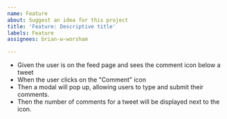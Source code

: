 ```yaml
---
name: Feature
about: Suggest an idea for this project
title: 'Feature: Descriptive title'
labels: Feature
assignees: brian-w-worsham

---
```


- Given the user is on the feed page and sees the comment icon below a tweet
- When the user clicks on the "Comment" icon
- Then a modal will pop up, allowing users to type and submit their comments.
- Then the number of comments for a tweet will be displayed next to the icon.
